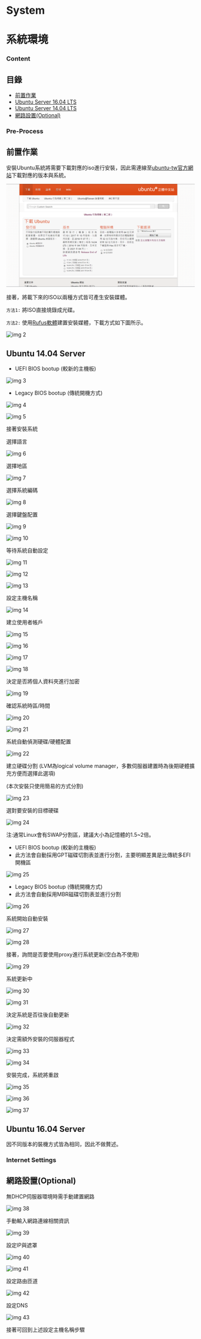# System
# 系統環境

### Content
## 目錄

* [前置作業](#Pre-Process)
* [Ubuntu Server 16.04 LTS](#ubuntu-server-1604)
* [Ubuntu Server 14.04 LTS](#ubuntu-server-1404)
* [網路設置(Optional)](#internet-settings)

### Pre-Process
## 前置作業

安裝Ubuntu系統將需要下載對應的iso進行安裝，因此需連線至[ubuntu-tw官方網站](https://www.ubuntu-tw.org/modules/tinyd0/)下載對應的版本與系統。

![img 1](img/Pic01.PNG) <br />

接著，將載下來的ISO以兩種方式皆可產生安裝媒體。

``` 方法1: ``` 
將ISO直接燒錄成光碟。

``` 方法2: ``` 
使用[Rufus軟體](https://rufus.akeo.ie/)建置安裝媒體，下載方式如下圖所示。 

![img 2](img/Pic02.PNG) <br />

## Ubuntu 14.04 Server

* UEFI BIOS bootup (較新的主機板)

![img 3](img/Pic03.PNG) <br />

* Legacy BIOS bootup (傳統開機方式)

![img 4](img/Pic04.PNG) <br />

![img 5](img/Pic05.PNG) <br />

接著安裝系統

選擇語言

![img 6](img/Pic06.PNG) <br />

選擇地區

![img 7](img/Pic07.PNG) <br />

選擇系統編碼

![img 8](img/Pic08.PNG) <br />

選擇鍵盤配置

![img 9](img/Pic09.PNG) <br />

![img 10](img/Pic10.PNG) <br />

等待系統自動設定

![img 11](img/Pic11.PNG) <br />

![img 12](img/Pic12.PNG) <br />

![img 13](img/Pic13.PNG) <br />

設定主機名稱

![img 14](img/Pic14.PNG) <br />

建立使用者帳戶

![img 15](img/Pic15.PNG) <br />

![img 16](img/Pic16.PNG) <br />

![img 17](img/Pic17.PNG) <br />

![img 18](img/Pic18.PNG) <br />

決定是否將個人資料夾進行加密

![img 19](img/Pic19.PNG) <br />

確認系統時區/時間

![img 20](img/Pic20.PNG) <br />

![img 21](img/Pic21.PNG) <br />

系統自動偵測硬碟/硬體配置

![img 22](img/Pic22.PNG) <br />

建立硬碟分割 (LVM為logical volume manager，多數伺服器建置時為後期硬體擴充方便而選擇此選項)

(本次安裝只使用簡易的方式分割)

![img 23](img/Pic23.PNG) <br />

選對要安裝的目標硬碟

![img 24](img/Pic24.PNG) <br />

注:通常Linux會有SWAP分割區，建議大小為記憶體的1.5~2倍。

* UEFI BIOS bootup (較新的主機板)
* 此方法會自動採用GPT磁碟切割表並進行分割，主要明顯差異是比傳統多EFI開機區

![img 25](img/Pic25.PNG) <br />

* Legacy BIOS bootup (傳統開機方式)
* 此方法會自動採用MBR磁碟切割表並進行分割

![img 26](img/Pic26.PNG) <br />

系統開始自動安裝

![img 27](img/Pic27.PNG) <br />

![img 28](img/Pic28.PNG) <br />

接著，詢問是否要使用proxy進行系統更新(空白為不使用)

![img 29](img/Pic29.PNG) <br />

系統更新中

![img 30](img/Pic30.PNG) <br />

![img 31](img/Pic31.PNG) <br />

決定系統是否往後自動更新

![img 32](img/Pic32.PNG) <br />

決定需額外安裝的伺服器程式

![img 33](img/Pic33.PNG) <br />

![img 34](img/Pic34.PNG) <br />

安裝完成，系統將重啟

![img 35](img/Pic35.PNG) <br />

![img 36](img/Pic36.PNG) <br />

![img 37](img/Pic37.PNG) <br />

## Ubuntu 16.04 Server

因不同版本的裝機方式皆為相同，因此不做贅述。

### Internet Settings
## 網路設置(Optional)

無DHCP伺服器環境時需手動建置網路

![img 38](img/Pic38.PNG) <br />

手動輸入網路連線相關資訊

![img 39](img/Pic39.PNG) <br />

設定IP與遮罩

![img 40](img/Pic40.PNG) <br />

![img 41](img/Pic41.PNG) <br />

設定路由匝道

![img 42](img/Pic42.PNG) <br />

設定DNS

![img 43](img/Pic43.PNG) <br />

接著可回到上述設定主機名稱步驟